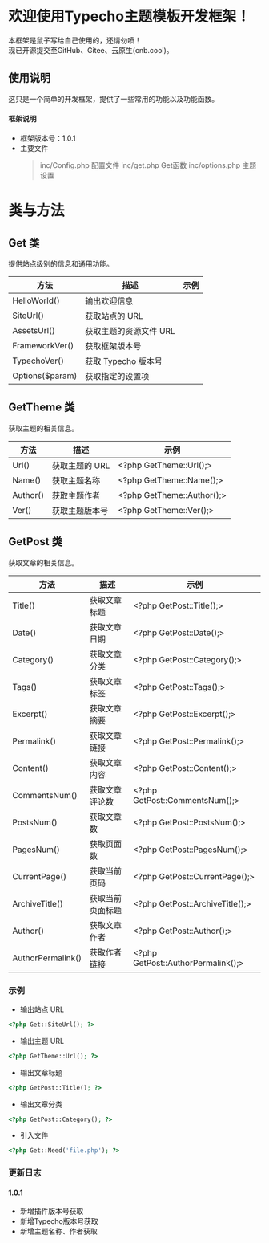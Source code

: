 # 欢迎使用Typecho主题模板开发框架！

本框架是鼠子写给自己使用的，还请勿喷！  
现已开源提交至GitHub、Gitee、云原生(cnb.cool)。

## 使用说明

这只是一个简单的开发框架，提供了一些常用的功能以及功能函数。

#### 框架说明

- 框架版本号：1.0.1
- 主要文件
  > inc/Config.php 配置文件
  > inc/get.php Get函数
  > inc/options.php 主题设置

# 类与方法

## Get 类
提供站点级别的信息和通用功能。

| 方法         | 描述                       | 示例                         |
| ------------ | -------------------------- | ---------------------------- |
| HelloWorld() | 输出欢迎信息               | <?php Get::HelloWorld(); ?>   |
| SiteUrl()    | 获取站点的 URL             | <?php Get::SiteUrl(); ?>     |
| AssetsUrl()  | 获取主题的资源文件 URL     | <?php Get::AssetsUrl(); ?>   |
| FrameworkVer() | 获取框架版本号          | <?php Get::FrameworkVer(); ?> |
| TypechoVer() | 获取 Typecho 版本号       | <?php Get::TypechoVer(); ?> |
| Options($param) | 获取指定的设置项      | <?php echo Get::Options('title'); ?> |

## GetTheme 类
获取主题的相关信息。

| 方法   | 描述         | 示例                |
| ------ | ------------ | ------------------- |
| Url()  | 获取主题的 URL | <?php GetTheme::Url();> |
| Name() | 获取主题名称 | <?php GetTheme::Name();> |
| Author() | 获取主题作者 | <?php GetTheme::Author();> |
| Ver()  | 获取主题版本号 | <?php GetTheme::Ver();> |

## GetPost 类
获取文章的相关信息。

| 方法        | 描述                 | 示例                       |
| ----------- | -------------------- | -------------------------- |
| Title()     | 获取文章标题         | <?php GetPost::Title();>   |
| Date()      | 获取文章日期         | <?php GetPost::Date();>    |
| Category()  | 获取文章分类         | <?php GetPost::Category();> |
| Tags()      | 获取文章标签         | <?php GetPost::Tags();>    |
| Excerpt()   | 获取文章摘要         | <?php GetPost::Excerpt();> |
| Permalink() | 获取文章链接         | <?php GetPost::Permalink();>|
| Content()   | 获取文章内容         | <?php GetPost::Content();>  |
| CommentsNum() | 获取文章评论数     | <?php GetPost::CommentsNum();> |
| PostsNum()  | 获取文章数           | <?php GetPost::PostsNum();> |
| PagesNum()  | 获取页面数           | <?php GetPost::PagesNum();> |
| CurrentPage() | 获取当前页码       | <?php GetPost::CurrentPage();> |
| ArchiveTitle() | 获取当前页面标题 | <?php GetPost::ArchiveTitle();> |
| Author()    | 获取文章作者         | <?php GetPost::Author();>   |
| AuthorPermalink() | 获取作者链接     | <?php GetPost::AuthorPermalink();> |

### 示例
- 输出站点 URL
```php
<?php Get::SiteUrl(); ?>
```
- 输出主题 URL
```php
<?php GetTheme::Url(); ?>
```
- 输出文章标题
```php
<?php GetPost::Title(); ?>
```
- 输出文章分类
```php
<?php GetPost::Category(); ?>
```
- 引入文件
```php
<?php Get::Need('file.php'); ?>
```

### 更新日志
#### 1.0.1
 - 新增插件版本号获取
 - 新增Typecho版本号获取
 - 新增主题名称、作者获取

